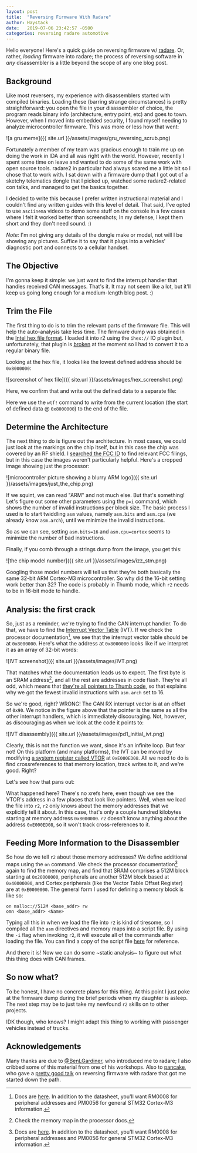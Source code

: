 ```yaml
---
layout: post
title:  "Reversing Firmware With Radare"
author: Haystack
date:   2019-07-06 23:42:57 -0500
categories: reversing radare automotive
---
```


Hello everyone! Here's a quick guide on reversing firmware w/ [radare](https://github.com/radare/radare2). 
Or, rather, *loading* firmware into radare; the process of reversing software in *any* disassembler is a little 
beyond the scope of any one blog post.

## Background

Like most reversers, my experience with disassemblers started with compiled binaries. Loading these (barring strange 
circumstances) is pretty straightforward: you open the file in your disassembler of choice, the program reads binary info 
(architecture, entry point, etc) and goes to town. However, when I moved into embedded security, I found myself
needing to analyze microcontroller firmware. This was more or less how that went:


![a gru meme]({{ site.url }}/assets/images/gru_reversing_scrub.png)


Fortunately a member of my team was gracious enough to train me up on doing the work in IDA and all was right with the world.
However, recently I spent some time on leave and wanted to do some of the same work with open source tools. radare2 in particular
had always scared me a little bit so I chose that to work with. I sat down with a firmware dump that I got out of a
sketchy telematics dongle that I picked up, watched some radare2-related con talks, and managed to get the basics together.


I decided to write this because I prefer written instructional material and I couldn't find any written guides with this
level of detail. That said, I've opted to use `asciinema` videos to demo some stuff on the console in a few cases where I
felt it worked better than screenshots; In my defense, I kept them short and they don't need sound. :)

*Note:* I'm not giving any details of the dongle make or model, not will I be showing any pictures. Suffice it to say that it plugs 
into a vehicles' diagnostic port and connects to a cellular handset.

## The Objective

I'm gonna keep it simple: we just want to find the interrupt handler that handles received CAN messages. That's it. It
may not seem like a lot, but it'll keep us going long enough for a medium-length blog post. :)

## Trim the File

The first thing to do is to trim the relevant parts of the firmware file. This will help the auto-analysis take less time.
The firmware dump was obtained in the
[Intel hex file format](http://www.keil.com/support/docs/1584/). I loaded it into r2 using the `ihex://` IO plugin
but, unfortunately, that plugin is [broken](https://github.com/radare/radare2/issues/14439) at the moment so I had
to convert it to a regular binary file.

Looking at the hex file, it looks like the lowest defined address should be `0x8000000`:


![screenshot of hex file]({{ site.url }}/assets/images/hex_screenshot.png)


Here, we confirm that and write out the defined data to a separate file:

<script id="asciicast-FTOdttP8bULB0vTLhPE9AEkDc" src="https://asciinema.org/a/FTOdttP8bULB0vTLhPE9AEkDc.js" async></script>


Here we use the `wtf!` command to write from the current location (the start of defined data @ `0x8000000`) to the end of the file.

## Determine the Architecture

The next thing to do is figure out the architecture. In most cases, we could just look at the markings on the chip itself,
but in this case the chip was covered by an RF shield. I [searched the FCC ID](https://www.fcc.gov/oet/ea/fccid) to find relevant
FCC filings, but in this case the images weren't particularly helpful. Here's a cropped image showing just the processor:


![microcontroller picture showing a blurry ARM logo]({{ site.url }}/assets/images/just_the_chip.png)


If we squint, we can read "ARM" and not much else. But that's something! Let's figure out some other parameters using the `p=i` command, which
shows the number of invalid instructions per block size. The basic process I used is to start twiddling `asm` values, namely
`asm.bits` and `asm.cpu` (we already know `asm.arch`), until we minimize the invalid instructions.



<script id="asciicast-BMhhX5s8gZZo2H1jxRZjAz7fS" src="https://asciinema.org/a/BMhhX5s8gZZo2H1jxRZjAz7fS.js" async></script>


So as we can see, setting `asm.bits=16` and `asm.cpu=cortex` seems to minimize the number of bad instructions.

Finally, if you comb through a strings dump from the image, you get this:


![the chip model number]({{ site.url }}/assets/images/izz_stm.png)


Googling those model numbers will tell us that they're both basically the same 32-bit ARM Cortex-M3 microcontroller. So why did
the 16-bit setting work better than 32? The code is probably in Thumb mode, which `r2` needs to be in 16-bit mode to handle.

## Analysis: the first crack

So, just as a reminder, we're trying to find the CAN interrupt handler. To do that, we have to find the 
[Interrupt Vector Table](https://en.wikipedia.org/wiki/Interrupt_vector_table) (IVT). If we check the processor documentation[^1], we
see that the interrupt vector table should be at `0x8000000`. Here's what the address at `0x8000000` looks like if we
interpret it as an array of 32-bit words:


![IVT screenshot]({{ site.url }}/assets/images/IVT.png)


That matches what the documentation leads us to expect. The first byte is an SRAM address[^2], and all the rest are addresses in code flash.
They're all odd, which means that [they're all pointers to Thumb code](http://www.keil.com/support/docs/3133.htm), so that explains
why we got the fewest invalid instructions with `asm.arch` set to 16.

So we're good, right? WRONG! The CAN RX interrupt vector is at an offset of `0x90`. We notice in the figure above that the pointer is the
same as all the other interrupt handlers, which is immediately discouraging. Not, however, as discouraging as when we look at the code it
points to:


![IVT disassembly]({{ site.url }}/assets/images/pd1_initial_ivt.png)


Clearly, this is not the function we want, since it's an infinite loop. But fear not! On this platform (and many platforms), the IVT can be
moved by modifying [a system register called VTOR](http://infocenter.arm.com/help/index.jsp?topic=/com.arm.doc.dui0552a/CIHGGBIH.html) at `0xE000ED08`.
All we need to do is find crossreferences to that memory location, track writes to it, and we're good. Right?

Let's see how that pans out:


<script id="asciicast-cokM45tFEWmm6Eg40iU29jwQi" src="https://asciinema.org/a/cokM45tFEWmm6Eg40iU29jwQi.js" async></script>


What happened here? There's no xrefs here, even though we see the VTOR's address in a few places that look like pointers.
Well, when we load the file into `r2`, `r2` only knows about the memory addresses that we explicitly tell it about. In this case,
that's only a couple hundred kilobytes starting at memory address `0x8000000`. `r2` doesn't know anything about the address `0xE000ED08`, so it
won't track cross-references to it.

## Feeding More Information to the Disassembler

So how do we tell `r2` about those memory addresses? We define additional maps using the `on` command. We check the processor documentation[^1]
again to find the memory map, and find that SRAM comprises a 512M block starting at `0x20000000`, peripherals are another 512M block based
at `0x40000000`, and Cortex peripherals (like the Vector Table Offset Register) are at `0xE0000000`. The general form I used for defining a
memory block is like so:


```
on malloc://512M <base_addr> rw
omn <base_addr> <Name>
```


Typing all this in when we load the file into `r2` is kind of tiresome, so I compiled all the `asm` directives and memory maps into a script
file. By using the `-i` flag when invoking `r2`, it will execute all of the commands after loading the file. You can find a copy of the script
file [here](https://raw.githubusercontent.com/haystack-ia/radare-funhouse/master/STM32F103XX.r2) for reference.


<script id="asciicast-IP52OCWeUuvq1rCoF26vhZpzt" src="https://asciinema.org/a/IP52OCWeUuvq1rCoF26vhZpzt.js" async></script>


And there it is! Now we can do some ~static analysis~ to figure out what this thing does with CAN frames.

## So now what?

To be honest, I have no concrete plans for this thing. At this point I just poke at the firmware dump during the brief periods when my
daughter is asleep. The next step may be to just take my newfound `r2` skills on to other projects.

IDK though, who knows? I might adapt this thing to working with passenger vehicles instead of trucks. 

## Acknowledgements

Many thanks are due to [@BenLGardiner](https://twitter.com/BenLGardiner), who introduced me to radare; I also cribbed some of this material from
one of his workshops. Also to [pancake](https://twitter.com/trufae), who gave a [pretty good talk](https://www.youtube.com/watch?v=oXSx0Qo2Upk) on
reversing firmware with radare that got me started down the path.



[^1]: Docs are [here](https://www.st.com/en/microcontrollers-microprocessors/stm32f103rd.html#resource). In addition to the datasheet, you'll want
      RM0008 for peripheral addresses and PM0056 for general STM32 Cortex-M3 information.

[^2]: Check the memory map in the processor docs.
